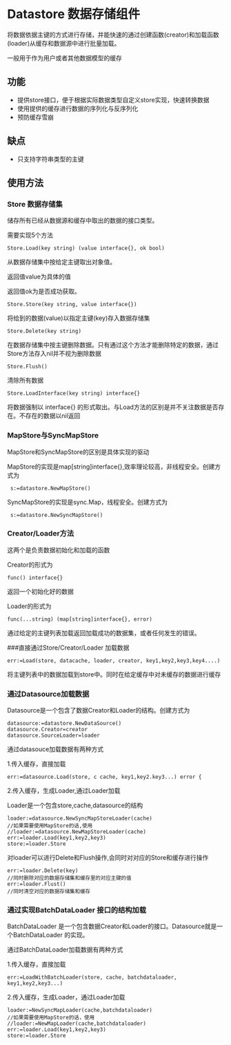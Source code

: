 # Datastore 数据存储组件

将数据依据主键的方式进行存储，并能快速的通过创建函数(creator)和加载函数(loader)从缓存和数据源中进行批量加载。

一般用于作为用户或者其他数据模型的缓存

## 功能
* 提供store接口，便于根据实际数据类型自定义store实现，快速转换数据
* 使用提供的缓存进行数据的序列化与反序列化
* 预防缓存雪崩

## 缺点

* 只支持字符串类型的主键

## 使用方法

### Store 数据存储集
储存所有已经从数据源和缓存中取出的数据的接口类型。

需要实现5个方法

    Store.Load(key string) (value interface{}, ok bool)

从数据存储集中按给定主键取出对象值。

返回值value为具体的值

返回值ok为是否成功获取。

    Store.Store(key string, value interface{})

将给到的数据(value)以指定主键(key)存入数据存储集

	Store.Delete(key string)

在数据存储集中按主键删除数据。只有通过这个方法才能删除特定的数据，通过Store方法存入nil并不视为删除数据

	Store.Flush()

清除所有数据

	Store.LoadInterface(key string) interface{}

将数据强制以 interface{} 的形式取出。与Load方法的区别是并不关注数据是否存在。不存在的数据以nil返回

### MapStore与SyncMapStore

 MapStore和SyncMapStore的区别是具体实现的驱动

 MapStore的实现是map[string]interface{},效率理论较高，非线程安全。创建方式为

     s:=datastore.NewMapStore()

 SyncMapStore的实现是sync.Map，线程安全。创建方式为

     s:=datastore.NewSyncMapStore()

### Creator/Loader方法
这两个是负责数据初始化和加载的函数

Creator的形式为

    func() interface{}

返回一个初始化好的数据

Loader的形式为

    func(...string) (map[string]interface{}, error)

通过给定的主键列表加载返回加载成功的数据集，或者任何发生的错误。

###直接通过Store/Creator/Loader 加载数据

    err:=Load(store, datacache, loader, creator, key1,key2,key3,key4....)  

将主键列表中的数据加载到store中。同时在给定缓存中对未缓存的数据进行缓存

### 通过Datasource加载数据
Datasource是一个包含了数据Creator和Loader的结构。创建方式为

    datasource:=datastore.NewDataSource()
    datasource.Creator=creator
    datasource.SourceLoader=loader

通过datasouce加载数据有两种方式

1.传入缓存，直接加载

    err:=datasource.Load(store, c cache, key1,key2.key3...) error {
    
2.传入缓存，生成Loader,通过Loader加载

Loader是一个包含store,cache,datasource的结构

    loader:=datasource.NewSyncMapStoreLoader(cache)
    //如果需要使用MapStore的话,使用
    //loader:=datasource.NewMapStoreLoader(cache)
    err:=loader.Load(key1,key2,key3)
    store:=loader.Store

对loader可以进行Delete和Flush操作,会同时对对应的Store和缓存进行操作

    err:=loader.Delete(key)
    //同时删除对应的数据存储集和缓存里的对应主键的值
    err:=loader.Flust()
    //同时清空对应的数据存储集和缓存

### 通过实现BatchDataLoader 接口的结构加载
BatchDataLoader  是一个包含数据Creator和Loader的接口。Datasource就是一个BatchDataLoader 的实现。

通过BatchDataLoader加载数据有两种方式

1.传入缓存，直接加载

    err:=LoadWithBatchLoader(store, cache, batchdataloader, key1,key2,key3...)

2.传入缓存，生成Loader，通过Loader加载

    loader:=NewSyncMapLoader(cache,batchdataloader)
    //如果需要使用MapStore的话，使用
    //loader:=NewMapLoader(cache,batchdataloader)
    err:=loader.Load(key1,key2,key3)
    store:=loader.Store
